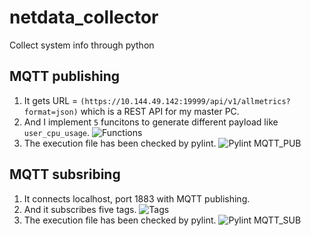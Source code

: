 # netdata_collector
Collect system info through python
## MQTT publishing 
1. It gets URL = `(https://10.144.49.142:19999/api/v1/allmetrics?format=json)` which is a REST API for my master PC.
2. And I implement `5` funcitons to generate different payload like `user_cpu_usage`.
![Functions](https://github.com/P86071244/netdata_collector/blob/master/Functions.png)
3. The execution file has been checked by pylint.
![Pylint MQTT_PUB](https://github.com/P86071244/netdata_collector/blob/master/MQTT_PUB_pylint.png)
## MQTT subsribing
1. It connects localhost, port 1883 with MQTT publishing.
2. And it subscribes five tags.
![Tags](https://github.com/P86071244/netdata_collector/blob/master/MQTT_CLIENT.png)
3. The execution file has been checked by pylint.
![Pylint MQTT_SUB](https://github.com/P86071244/netdata_collector/blob/master/MQTT_SUB_pylint.png)
